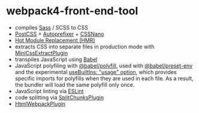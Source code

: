 # webpack4-front-end-tool

  - compiles [Sass](https://sass-lang.com/) / SCSS to CSS
  - [PostCSS](https://postcss.org/) + [Autoprefixer](https://autoprefixer.github.io/) + [CSSNano](http://cssnano.co/)
  - [Hot Module Replacement (HMR)](https://webpack.js.org/concepts/hot-module-replacement/)
  - extracts CSS into separate files in production mode with [MiniCssExtractPlugin](https://webpack.js.org/plugins/mini-css-extract-plugin/)
  - transpiles JavaScript using [Babel](https://babeljs.io/)
  - JavaScript polyfiling with [@babel/polyfill](https://babeljs.io/docs/en/babel-polyfill), used with [@babel/preset-env](https://babeljs.io/docs/en/babel-preset-env) and the experimental [useBuiltIns: "usage" option](https://babeljs.io/docs/en/babel-preset-env#usebuiltins-usage-experimental), which provides specific imports for polyfills when they are used in each file. As a result, the bundler will load the same polyfill only once.
  - JavaScript linting via [ESLint](https://eslint.org/)
  - code splitting via [SplitChunksPlugin](https://webpack.js.org/plugins/split-chunks-plugin/)
  - [HtmlWebpackPlugin](https://github.com/jantimon/html-webpack-plugin)
